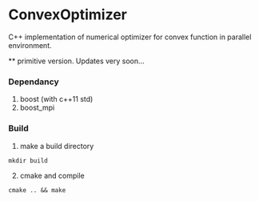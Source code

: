 # ConvexOptimizer
C++ implementation of numerical optimizer for convex function in parallel environment.

** primitive version. Updates very soon...

### Dependancy
 1. boost (with c++11 std)
 2. boost_mpi
 
### Build
 1. make a build directory
 ```
 mkdir build
 ```
 2. cmake and compile
 ```
 cmake .. && make
 ```
